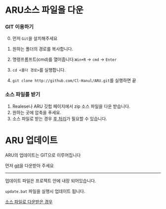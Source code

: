 # ARU소스 파일을 다운

### GIT 이용하기
0. 먼저 `Git`을 설치해주세요
  
1. 원하는 폴더의 경로를 복사합니다.
2. 명령프롬프트(cmd)를 열어줍니다.`Win+R` -> `cmd` -> `Enter`
3. `cd <폴더 경로>`를 실행합니다.
4. `git clone http://github.com/Cl-Hanul/ARU.git`를 실행하면 끝

### 소스 파일를 받기
1. Realese나 ARU 깃헙 페이지에서 zip 소스 파일을 다운 받습니다.
2. 원하는 곳에 압축을 푸세요.
3. 소스 파일로 받는 경우 [후 처리](https://github.com/Cl-Hanul/ARU/blob/main/DOCS/is_source_code.md)가 필요할 수 있습니다.

# ARU 업데이트

ARU의 업데이트는 GIT으로 이루어집니다

먼저 [git](https://git-scm.com/downloads)을 다운받아 주세요

---

업데이트 파일은 프로젝트 안에 내장 되어있습니다.

`update.bat` 파일을 실행시 업데이트 됩니다.

[소스 파일로 다운받은 경우](https://github.com/Cl-Hanul/ARU/blob/main/DOCS/is_source_code.md)
